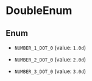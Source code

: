 
# DoubleEnum

## Enum


* `NUMBER_1_DOT_0` (value: `1.0d`)

* `NUMBER_2_DOT_0` (value: `2.0d`)

* `NUMBER_3_DOT_0` (value: `3.0d`)



